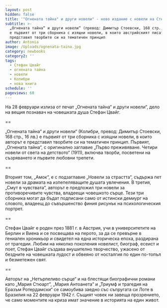 ```yaml
---
layout: post
hidden: false
title: '"Огнената тайна" и други новели" - ново издание с новели на Стефан Цвайг '
subtitle: >-
  „Огнената тайна“ и други новели“ (превод: Димитър Стоевски, 168 стр., 16 лв.)
  е първият от три сборника с изящни новели, в които австрийският писател е
  представил творбите си на тематичен принцип
author: Antonia
image: /Uploads/ognenata-taina.jpg
category: newbooks
category2: ''
tags:
  - Стефан Цвайг
  - огнената тайна
  - новели
  - Колибри
  - нова книга
schedule: ''
pageviews: 68
---
```

На 28 февруари излиза от печат „Огнената тайна“ и други новели“, дело на вещия познавач на човешката душа Стефан Цвайг. 

\==

„Огнената тайна“ и други новели“ (Колибри, превод: Димитър Стоевски, 168 стр., 16 лв.) е първият от три сборника с изящни новели, в които авторът е представил творбите си на тематичен принцип. Първият, „Огнената тайна“, с оригинално заглавие „Първо преживяване. Четири новели от света на детството“ (1911), включва творби, посветени на съзряването и първите любовни трепети. 

\==

Вторият том, „Амок“, е с подзаглавие „Новели за страстта“, съдържа пет новели за драмата на изпепеляващите душата увлечения. В третия, „Смут в чувствата“, авторът е предложил три новели за противоречивите чувства, владеещи човешкото сърце. Тези три сборника могат да бъдат подписани само от истински демиург на словото, владеещ до съвършенство финия рисунък на психологическия портрет.

\==

Стефан Цвайг е роден през 1881 г. в Австрия, учи в университетите на Берлин и Виена и се посвещава на перото, за да се превърне в гениален хроникьор и свидетел на една историческа епоха, раздирана от трагедии. Любим на няколко поколения новелист, биограф, есеист и поет, Стефан Цвайг създава внушително творчество, ужасено от бездните на човешката лудост и обвеяно от носталгия по един по-топъл и безметежен свят. 

\==

Авторът на „Нетърпеливо сърце“ и на блестящи биографични романи като „Мария Стюарт”, „Мария Антоанета” и „Триумф и трагедия на Еразъм Ротердамски“ се самоубива заедно със съпругата си Лоте в Бразилия на 22 февруари 1942 г. Същият човек ни завеща прозрението, че само моментите на криза имат значение в историята на един живот.
